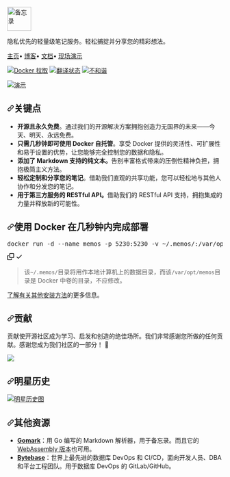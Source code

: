 <div class="Box-sc-g0xbh4-0 bJMeLZ js-snippet-clipboard-copy-unpositioned" data-hpc="true"><article class="markdown-body entry-content container-lg" itemprop="text"><p dir="auto"><a target="_blank" rel="noopener noreferrer nofollow" href="https://camo.githubusercontent.com/75302e03c8e45f10cb9f2c074f9bdf86e4846d4ac0b82dcc3ec3baa4145347c5/68747470733a2f2f7777772e7573656d656d6f732e636f6d2f66756c6c2d6c6f676f2d6c616e6473636170652e706e67"><img height="56px" src="https://camo.githubusercontent.com/75302e03c8e45f10cb9f2c074f9bdf86e4846d4ac0b82dcc3ec3baa4145347c5/68747470733a2f2f7777772e7573656d656d6f732e636f6d2f66756c6c2d6c6f676f2d6c616e6473636170652e706e67" alt="备忘录" data-canonical-src="https://www.usememos.com/full-logo-landscape.png" style="max-width: 100%;"></a></p>
<p dir="auto"><font style="vertical-align: inherit;"><font style="vertical-align: inherit;">隐私优先的轻量级笔记服务。轻松捕捉并分享您的精彩想法。</font></font></p>
<p dir="auto"><a href="https://www.usememos.com" rel="nofollow"><font style="vertical-align: inherit;"><font style="vertical-align: inherit;">主页</font></font></a><font style="vertical-align: inherit;"><font style="vertical-align: inherit;">•
</font></font><a href="https://www.usememos.com/blog" rel="nofollow"><font style="vertical-align: inherit;"><font style="vertical-align: inherit;">博客</font></font></a><font style="vertical-align: inherit;"><font style="vertical-align: inherit;">•
</font></font><a href="https://www.usememos.com/docs" rel="nofollow"><font style="vertical-align: inherit;"><font style="vertical-align: inherit;">文档</font></font></a><font style="vertical-align: inherit;"><font style="vertical-align: inherit;">•
</font></font><a href="https://demo.usememos.com/" rel="nofollow"><font style="vertical-align: inherit;"><font style="vertical-align: inherit;">现场演示</font></font></a></p>
<p dir="auto">
  <a href="https://hub.docker.com/r/neosmemo/memos" rel="nofollow"><img alt="Docker 拉取" src="https://camo.githubusercontent.com/4d9959a2a0778a8c0c3dafd7f74f4bc3a2bb5b989e7dfac3e2f75f99c491946b/68747470733a2f2f696d672e736869656c64732e696f2f646f636b65722f70756c6c732f6e656f736d656d6f2f6d656d6f732e737667" data-canonical-src="https://img.shields.io/docker/pulls/neosmemo/memos.svg" style="max-width: 100%;"></a>
  <a href="https://hosted.weblate.org/engage/memos-i18n/" rel="nofollow"><img src="https://camo.githubusercontent.com/9e9b5109b41a780dfa4bfd1d0f11afa2ea9080d7e3a319d171dcc2bc7551dd02/68747470733a2f2f686f737465642e7765626c6174652e6f72672f7769646765742f6d656d6f732d6931386e2f656e676c6973682f7376672d62616467652e737667" alt="翻译状态" data-canonical-src="https://hosted.weblate.org/widget/memos-i18n/english/svg-badge.svg" style="max-width: 100%;"></a>
  <a href="https://discord.gg/tfPJa4UmAv" rel="nofollow"><img alt="不和谐" src="https://camo.githubusercontent.com/4de20bfe7081d33e31ef01bc2040e5a3adead90d3afbeaab8c3ba8c5f065ff23/68747470733a2f2f696d672e736869656c64732e696f2f62616467652f646973636f72642d636861742d3538363566323f6c6f676f3d646973636f7264266c6f676f436f6c6f723d663566356635" data-canonical-src="https://img.shields.io/badge/discord-chat-5865f2?logo=discord&amp;logoColor=f5f5f5" style="max-width: 100%;"></a>
</p>
<p dir="auto"><a target="_blank" rel="noopener noreferrer nofollow" href="https://camo.githubusercontent.com/5ce8c14391d98f993a094051b59eeff3bf4f675462130670c68e2fa4a12c5b95/68747470733a2f2f7777772e7573656d656d6f732e636f6d2f64656d6f2e706e67"><img src="https://camo.githubusercontent.com/5ce8c14391d98f993a094051b59eeff3bf4f675462130670c68e2fa4a12c5b95/68747470733a2f2f7777772e7573656d656d6f732e636f6d2f64656d6f2e706e67" alt="演示" data-canonical-src="https://www.usememos.com/demo.png" style="max-width: 100%;"></a></p>
<h2 tabindex="-1" dir="auto"><a id="user-content-key-points" class="anchor" aria-hidden="true" tabindex="-1" href="#key-points"><svg class="octicon octicon-link" viewBox="0 0 16 16" version="1.1" width="16" height="16" aria-hidden="true"><path d="m7.775 3.275 1.25-1.25a3.5 3.5 0 1 1 4.95 4.95l-2.5 2.5a3.5 3.5 0 0 1-4.95 0 .751.751 0 0 1 .018-1.042.751.751 0 0 1 1.042-.018 1.998 1.998 0 0 0 2.83 0l2.5-2.5a2.002 2.002 0 0 0-2.83-2.83l-1.25 1.25a.751.751 0 0 1-1.042-.018.751.751 0 0 1-.018-1.042Zm-4.69 9.64a1.998 1.998 0 0 0 2.83 0l1.25-1.25a.751.751 0 0 1 1.042.018.751.751 0 0 1 .018 1.042l-1.25 1.25a3.5 3.5 0 1 1-4.95-4.95l2.5-2.5a3.5 3.5 0 0 1 4.95 0 .751.751 0 0 1-.018 1.042.751.751 0 0 1-1.042.018 1.998 1.998 0 0 0-2.83 0l-2.5 2.5a1.998 1.998 0 0 0 0 2.83Z"></path></svg></a><font style="vertical-align: inherit;"><font style="vertical-align: inherit;">关键点</font></font></h2>
<ul dir="auto">
<li><strong><font style="vertical-align: inherit;"><font style="vertical-align: inherit;">开源且永久免费</font></font></strong><font style="vertical-align: inherit;"><font style="vertical-align: inherit;">。通过我们的开源解决方案拥抱创造力无国界的未来——今天、明天、永远免费。</font></font></li>
<li><strong><font style="vertical-align: inherit;"><font style="vertical-align: inherit;">只需几秒钟即可使用 Docker 自托管</font></font></strong><font style="vertical-align: inherit;"><font style="vertical-align: inherit;">。享受 Docker 提供的灵活性、可扩展性和易于设置的优势，让您能够完全控制您的数据和隐私。</font></font></li>
<li><strong><font style="vertical-align: inherit;"><font style="vertical-align: inherit;">添加了 Markdown 支持的纯文本。</font></font></strong><font style="vertical-align: inherit;"><font style="vertical-align: inherit;">告别丰富格式带来的压倒性精神负担，拥抱极简主义方法。</font></font></li>
<li><strong><font style="vertical-align: inherit;"><font style="vertical-align: inherit;">轻松定制和分享您的笔记</font></font></strong><font style="vertical-align: inherit;"><font style="vertical-align: inherit;">。借助我们直观的共享功能，您可以轻松地与其他人协作和分发您的笔记。</font></font></li>
<li><strong><font style="vertical-align: inherit;"><font style="vertical-align: inherit;">用于第三方服务的 RESTful API。</font></font></strong><font style="vertical-align: inherit;"><font style="vertical-align: inherit;">借助我们的 RESTful API 支持，拥抱集成的力量并释放新的可能性。</font></font></li>
</ul>
<h2 tabindex="-1" dir="auto"><a id="user-content-deploy-with-docker-in-seconds" class="anchor" aria-hidden="true" tabindex="-1" href="#deploy-with-docker-in-seconds"><svg class="octicon octicon-link" viewBox="0 0 16 16" version="1.1" width="16" height="16" aria-hidden="true"><path d="m7.775 3.275 1.25-1.25a3.5 3.5 0 1 1 4.95 4.95l-2.5 2.5a3.5 3.5 0 0 1-4.95 0 .751.751 0 0 1 .018-1.042.751.751 0 0 1 1.042-.018 1.998 1.998 0 0 0 2.83 0l2.5-2.5a2.002 2.002 0 0 0-2.83-2.83l-1.25 1.25a.751.751 0 0 1-1.042-.018.751.751 0 0 1-.018-1.042Zm-4.69 9.64a1.998 1.998 0 0 0 2.83 0l1.25-1.25a.751.751 0 0 1 1.042.018.751.751 0 0 1 .018 1.042l-1.25 1.25a3.5 3.5 0 1 1-4.95-4.95l2.5-2.5a3.5 3.5 0 0 1 4.95 0 .751.751 0 0 1-.018 1.042.751.751 0 0 1-1.042.018 1.998 1.998 0 0 0-2.83 0l-2.5 2.5a1.998 1.998 0 0 0 0 2.83Z"></path></svg></a><font style="vertical-align: inherit;"><font style="vertical-align: inherit;">使用 Docker 在几秒钟内完成部署</font></font></h2>
<div class="highlight highlight-source-shell notranslate position-relative overflow-auto" dir="auto"><pre>docker run -d --name memos -p 5230:5230 -v <span class="pl-k">~</span>/.memos/:/var/opt/memos neosmemo/memos:stable</pre><div class="zeroclipboard-container">
    <clipboard-copy aria-label="Copy" class="ClipboardButton btn btn-invisible js-clipboard-copy m-2 p-0 tooltipped-no-delay d-flex flex-justify-center flex-items-center" data-copy-feedback="Copied!" data-tooltip-direction="w" value="docker run -d --name memos -p 5230:5230 -v ~/.memos/:/var/opt/memos neosmemo/memos:stable" tabindex="0" role="button">
      <svg aria-hidden="true" height="16" viewBox="0 0 16 16" version="1.1" width="16" data-view-component="true" class="octicon octicon-copy js-clipboard-copy-icon">
    <path d="M0 6.75C0 5.784.784 5 1.75 5h1.5a.75.75 0 0 1 0 1.5h-1.5a.25.25 0 0 0-.25.25v7.5c0 .138.112.25.25.25h7.5a.25.25 0 0 0 .25-.25v-1.5a.75.75 0 0 1 1.5 0v1.5A1.75 1.75 0 0 1 9.25 16h-7.5A1.75 1.75 0 0 1 0 14.25Z"></path><path d="M5 1.75C5 .784 5.784 0 6.75 0h7.5C15.216 0 16 .784 16 1.75v7.5A1.75 1.75 0 0 1 14.25 11h-7.5A1.75 1.75 0 0 1 5 9.25Zm1.75-.25a.25.25 0 0 0-.25.25v7.5c0 .138.112.25.25.25h7.5a.25.25 0 0 0 .25-.25v-7.5a.25.25 0 0 0-.25-.25Z"></path>
</svg>
      <svg aria-hidden="true" height="16" viewBox="0 0 16 16" version="1.1" width="16" data-view-component="true" class="octicon octicon-check js-clipboard-check-icon color-fg-success d-none">
    <path d="M13.78 4.22a.75.75 0 0 1 0 1.06l-7.25 7.25a.75.75 0 0 1-1.06 0L2.22 9.28a.751.751 0 0 1 .018-1.042.751.751 0 0 1 1.042-.018L6 10.94l6.72-6.72a.75.75 0 0 1 1.06 0Z"></path>
</svg>
    </clipboard-copy>
  </div></div>
<blockquote>
<p dir="auto"><font style="vertical-align: inherit;"><font style="vertical-align: inherit;">该</font></font><code>~/.memos/</code><font style="vertical-align: inherit;"><font style="vertical-align: inherit;">目录将用作本地计算机上的数据目录，而该</font></font><code>/var/opt/memos</code><font style="vertical-align: inherit;"><font style="vertical-align: inherit;">目录是 Docker 中卷的目录，不应修改。</font></font></p>
</blockquote>
<p dir="auto"><font style="vertical-align: inherit;"></font><a href="https://www.usememos.com/docs/install" rel="nofollow"><font style="vertical-align: inherit;"><font style="vertical-align: inherit;">了解有关其他安装方法</font></font></a><font style="vertical-align: inherit;"><font style="vertical-align: inherit;">的更多信息</font><font style="vertical-align: inherit;">。</font></font></p>
<h2 tabindex="-1" dir="auto"><a id="user-content-contribution" class="anchor" aria-hidden="true" tabindex="-1" href="#contribution"><svg class="octicon octicon-link" viewBox="0 0 16 16" version="1.1" width="16" height="16" aria-hidden="true"><path d="m7.775 3.275 1.25-1.25a3.5 3.5 0 1 1 4.95 4.95l-2.5 2.5a3.5 3.5 0 0 1-4.95 0 .751.751 0 0 1 .018-1.042.751.751 0 0 1 1.042-.018 1.998 1.998 0 0 0 2.83 0l2.5-2.5a2.002 2.002 0 0 0-2.83-2.83l-1.25 1.25a.751.751 0 0 1-1.042-.018.751.751 0 0 1-.018-1.042Zm-4.69 9.64a1.998 1.998 0 0 0 2.83 0l1.25-1.25a.751.751 0 0 1 1.042.018.751.751 0 0 1 .018 1.042l-1.25 1.25a3.5 3.5 0 1 1-4.95-4.95l2.5-2.5a3.5 3.5 0 0 1 4.95 0 .751.751 0 0 1-.018 1.042.751.751 0 0 1-1.042.018 1.998 1.998 0 0 0-2.83 0l-2.5 2.5a1.998 1.998 0 0 0 0 2.83Z"></path></svg></a><font style="vertical-align: inherit;"><font style="vertical-align: inherit;">贡献</font></font></h2>
<p dir="auto"><font style="vertical-align: inherit;"><font style="vertical-align: inherit;">贡献使开源社区成为学习、启发和创造的绝佳场所。我们非常感谢您所做的任何贡献。感谢您成为我们社区的一部分！ 🥰</font></font></p>
<a href="https://github.com/usememos/memos/graphs/contributors">
  <img src="https://camo.githubusercontent.com/1fc684f6df7f84d14e8786e8e66978c3dcd684488fbe805df211c184f8d6c74f/68747470733a2f2f636f6e7472692d6772617068792e796f757273656c66686f737465642e636f6d2f67726170683f7265706f3d7573656d656d6f732f6d656d6f7326666f726d61743d737667" data-canonical-src="https://contri-graphy.yourselfhosted.com/graph?repo=usememos/memos&amp;format=svg" style="max-width: 100%;">
</a>
<h2 tabindex="-1" dir="auto"><a id="user-content-star-history" class="anchor" aria-hidden="true" tabindex="-1" href="#star-history"><svg class="octicon octicon-link" viewBox="0 0 16 16" version="1.1" width="16" height="16" aria-hidden="true"><path d="m7.775 3.275 1.25-1.25a3.5 3.5 0 1 1 4.95 4.95l-2.5 2.5a3.5 3.5 0 0 1-4.95 0 .751.751 0 0 1 .018-1.042.751.751 0 0 1 1.042-.018 1.998 1.998 0 0 0 2.83 0l2.5-2.5a2.002 2.002 0 0 0-2.83-2.83l-1.25 1.25a.751.751 0 0 1-1.042-.018.751.751 0 0 1-.018-1.042Zm-4.69 9.64a1.998 1.998 0 0 0 2.83 0l1.25-1.25a.751.751 0 0 1 1.042.018.751.751 0 0 1 .018 1.042l-1.25 1.25a3.5 3.5 0 1 1-4.95-4.95l2.5-2.5a3.5 3.5 0 0 1 4.95 0 .751.751 0 0 1-.018 1.042.751.751 0 0 1-1.042.018 1.998 1.998 0 0 0-2.83 0l-2.5 2.5a1.998 1.998 0 0 0 0 2.83Z"></path></svg></a><font style="vertical-align: inherit;"><font style="vertical-align: inherit;">明星历史</font></font></h2>
<p dir="auto"><a href="https://star-history.com/#usememos/memos&amp;Date" rel="nofollow"><img src="https://camo.githubusercontent.com/da8178227bd7a27010ef23561b33b7a62102896e3b13b6c68242a976e4e186b2/68747470733a2f2f6170692e737461722d686973746f72792e636f6d2f7376673f7265706f733d7573656d656d6f732f6d656d6f7326747970653d44617465" alt="明星历史图" data-canonical-src="https://api.star-history.com/svg?repos=usememos/memos&amp;type=Date" style="max-width: 100%;"></a></p>
<h2 tabindex="-1" dir="auto"><a id="user-content-other-resources" class="anchor" aria-hidden="true" tabindex="-1" href="#other-resources"><svg class="octicon octicon-link" viewBox="0 0 16 16" version="1.1" width="16" height="16" aria-hidden="true"><path d="m7.775 3.275 1.25-1.25a3.5 3.5 0 1 1 4.95 4.95l-2.5 2.5a3.5 3.5 0 0 1-4.95 0 .751.751 0 0 1 .018-1.042.751.751 0 0 1 1.042-.018 1.998 1.998 0 0 0 2.83 0l2.5-2.5a2.002 2.002 0 0 0-2.83-2.83l-1.25 1.25a.751.751 0 0 1-1.042-.018.751.751 0 0 1-.018-1.042Zm-4.69 9.64a1.998 1.998 0 0 0 2.83 0l1.25-1.25a.751.751 0 0 1 1.042.018.751.751 0 0 1 .018 1.042l-1.25 1.25a3.5 3.5 0 1 1-4.95-4.95l2.5-2.5a3.5 3.5 0 0 1 4.95 0 .751.751 0 0 1-.018 1.042.751.751 0 0 1-1.042.018 1.998 1.998 0 0 0-2.83 0l-2.5 2.5a1.998 1.998 0 0 0 0 2.83Z"></path></svg></a><font style="vertical-align: inherit;"><font style="vertical-align: inherit;">其他资源</font></font></h2>
<ul dir="auto">
<li><a href="https://github.com/yourselfhosted/gomark"><strong><font style="vertical-align: inherit;"><font style="vertical-align: inherit;">Gomark</font></font></strong></a><font style="vertical-align: inherit;"><font style="vertical-align: inherit;">：用 Go 编写的 Markdown 解析器，用于备忘录。而且它的</font></font><a href="https://github.com/yourselfhosted/gomark-wasm"><font style="vertical-align: inherit;"><font style="vertical-align: inherit;">WebAssembly 版本</font></font></a><font style="vertical-align: inherit;"><font style="vertical-align: inherit;">也可用。</font></font></li>
<li><a href="https://www.bytebase.com" rel="nofollow"><strong><font style="vertical-align: inherit;"><font style="vertical-align: inherit;">Bytebase</font></font></strong></a><font style="vertical-align: inherit;"><font style="vertical-align: inherit;">：世界上最先进的数据库 DevOps 和 CI/CD，面向开发人员、DBA 和平台工程团队。用于数据库 DevOps 的 GitLab/GitHub。</font></font></li>
</ul>
</article></div>
